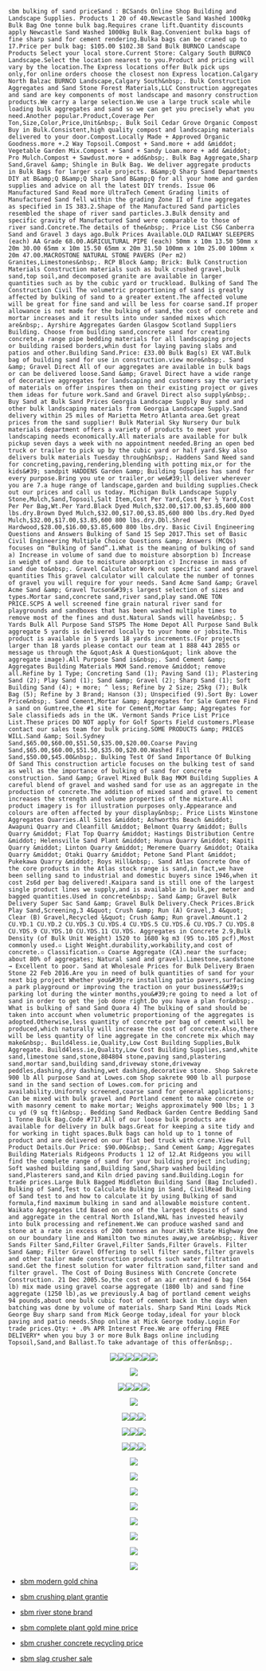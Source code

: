 
```
sbm bulking of sand priceSand : BCSands Online Shop Building and Landscape Supplies. Products 1 20 of 40.Newcastle Sand Washed 1000kg Bulk Bag One tonne bulk bag.Requires crane lift.Quantity discounts apply Newcastle Sand Washed 1000kg Bulk Bag.Convenient bulka bags of fine sharp sand for cement rendering.Bulka bags can be craned up to 17.Price per bulk bag: $105.00 $102.38 Sand Bulk BURNCO Landscape Products Select your local store.Current Store: Calgary South BURNCO Landscape.Select the location nearest to you.Product and pricing will vary by the location.The Express locations offer Bulk pick ups only,for online orders choose the closest non Express location.Calgary North Balzac BURNCO Landscape,Calgary South&nbsp;. Bulk Construction Aggregates and Sand Stone Forest Materials,LLC Construction aggregates and sand are key components of most landscape and masonry construction products.We carry a large selection.We use a large truck scale while loading bulk aggregates and sand so we can get you precisely what you need.Another popular.Product,Coverage Per Ton,Size,Color,Price,Unit&nbsp;. Bulk Soil Cedar Grove Organic Compost Buy in Bulk.Consistent,high quality compost and landscaping materials delivered to your door.Compost.Locally Made + Approved Organic Goodness.more +.2 Way Topsoil.Compost + Sand.more + add &middot; Vegetable Garden Mix.Compost + Sand + Sandy Loam.more + add &middot; Pro Mulch.Compost + Sawdust.more + add&nbsp;. Bulk Bag Aggregate,Sharp Sand,Gravel &amp; Shingle in Bulk Bag. We deliver aggregate products in Bulk Bags for larger scale projects. B&amp;Q Sharp Sand Departments DIY at B&amp;Q B&amp;Q Sharp Sand B&amp;Q for all your home and garden supplies and advice on all the latest DIY trends. Issue 06 Manufactured Sand Read more UltraTech Cement Grading limits of Manufactured Sand fell within the grading Zone II of fine aggregates as specified in IS 383.2.Shape of the Manufactured Sand particles resembled the shape of river sand particles.3.Bulk density and specific gravity of Manufactured Sand were comparable to those of river sand.Concrete.The details of the&nbsp;. Price List CSG Canberra Sand and Gravel 3 days ago.Bulk Prices Available.OLD RAILWAY SLEEPERS (each) AA Grade 68.00.AGRICULTURAL PIPE (each) 50mm x 10m 13.50 50mm x 20m 30.00 65mm x 10m 15.50 65mm x 20m 31.50 100mm x 10m 25.00 100mm x 20m 47.00.MACROSTONE NATURAL STONE PAVERS (Per m2) Granites,Limestones&nbsp;. RCP Block &amp; Brick: Bulk Construction Materials Construction materials such as bulk crushed gravel,bulk sand,top soil,and decomposed granite are available in larger quantities such as by the cubic yard or truckload. Bulking of Sand The Construction Civil The volumetric proportioning of sand is greatly affected by bulking of sand to a greater extent.The affected volume will be great for fine sand and will be less for coarse sand.If proper allowance is not made for the bulking of sand,the cost of concrete and mortar increases and it results into under sanded mixes which are&nbsp;. Ayrshire Aggregates Garden Glasgow Scotland Suppliers Building. Choose from building sand,concrete sand for creating concrete,a range pipe bedding materials for all landscaping projects or building raised borders,whin dust for laying paving slabs and patios and other.Building Sand.Price: £33.00 Bulk Bag(s) EX VAT.Bulk bag of building sand for use in construction.view more&nbsp;. Sand &amp; Gravel Direct All of our aggregates are available in bulk bags or can be delivered loose.Sand &amp; Gravel Direct have a wide range of decorative aggregates for landscaping and customers say the variety of materials on offer inspires them on their existing project or gives them ideas for future work.Sand and Gravel Direct also supply&nbsp;. Buy Sand at Bulk Sand Prices Georgia Landscape Supply Buy sand and other bulk landscaping materials from Georgia Landscape Supply.Sand delivery within 25 miles of Marietta Metro Atlanta area.Get great prices from the sand supplier! Bulk Material Sky Nursery Our bulk materials department offers a variety of products to meet your landscaping needs economically.All materials are available for bulk pickup seven days a week with no appointment needed.Bring an open bed truck or trailer to pick up by the cubic yard or half yard.Sky also delivers bulk materials Tuesday through&nbsp;. Haddens Sand Need sand for concreting,paving,rendering,blending with potting mix,or for the kids&#39; sandpit HADDENS Garden &amp; Building Supplies has sand for every purpose.Bring you ute or trailer,or we&#39;ll deliver wherever you are 7.a huge range of landscape,garden and building supplies.Check out our prices and call us today. Michigan Bulk Landscape Supply Stone,Mulch,Sand,Topsoil,Salt Item,Cost Per Yard,Cost Per ½ Yard,Cost Per Per Bag,Wt.Per Yard.Black Dyed Mulch,$32.00,$17.00,$3.85,600 800 lbs.dry.Brown Dyed Mulch,$32.00,$17.00,$3.85,600 800 lbs.dry.Red Dyed Mulch,$32.00,$17.00,$3.85,600 800 lbs.dry.Dbl.Shred Hardwood,$28.00,$16.00,$3.85,600 800 lbs.dry. Basic Civil Engineering Questions and Answers Bulking of Sand 15 Sep 2017.This set of Basic Civil Engineering Multiple Choice Questions &amp; Answers (MCQs) focuses on “Bulking of Sand”.1.What is the meaning of bulking of sand a) Increase in volume of sand due to moisture absorption b) Increase in weight of sand due to moisture absorption c) Increase in mass of sand due to&nbsp;. Gravel Calculator Work out specific sand and gravel quantities This gravel calculator will calculate the number of tonnes of gravel you will require for your needs. Sand Acme Sand &amp; Gravel Acme Sand &amp; Gravel Tucson&#39;s largest selection of sizes and types.Mortar sand,concrete sand,river sand,play sand.ONE TON PRICE.SCPS A well screened fine grain natural river sand for playgrounds and sandboxes that has been washed multiple times to remove most of the fines and dust.Natural Sands will have&nbsp;. 5 Yards Bulk All Purpose Sand STSP5 The Home Depot All Purpose Sand Bulk aggregate 5 yards is delivered locally to your home or jobsite.This product is available in 5 yards 18 yards increments.(For projects larger than 18 yards please contact our team at 1 888 443 2855 or message us through the &quot;Ask A Question&quot; link above the aggregate image).All Purpose Sand is&nbsp;. Sand Cement &amp; Aggregates Building Materials MKM Sand.remove &middot; remove all.Refine by 1 Type; Concreting Sand (1); Paving Sand (1); Plastering Sand (2); Play Sand (1); Sand &amp; Gravel (2); Sharp Sand (1); Soft Building Sand (4); + more; ^ less; Refine by 2 Size; 25kg (7); Bulk Bag (5); Refine by 3 Brand; Hanson (3); Unspecified (9).Sort By: Lower Price&nbsp;. Sand Cement,Mortar &amp; Aggregates for Sale Gumtree Find a sand on Gumtree,the #1 site for Cement,Mortar &amp; Aggregates for Sale classifieds ads in the UK. Vermont Sands Price List Price List.These prices DO NOT apply for Golf Sports Field customers.Please contact our sales team for bulk pricing.SOME PRODUCTS &amp; PRICES WILL.Sand &amp; Soil.Sydney Sand,$65.00,$60.00,$51.50,$35.00,$20.00.Coarse Paving Sand,$65.00,$60.00,$51.50,$35.00,$20.00.Washed Fill Sand,$50.00,$45.00&nbsp;. Bulking Test Of Sand Importance Of Bulking Of Sand This construction article focuses on the bulking test of sand as well as the importance of bulking of sand for concrete construction. Sand &amp; Gravel Mixed Bulk Bag MKM Building Supplies A careful blend of gravel and washed sand for use as an aggregate in the production of concrete.The addition of mixed sand and gravel to cement increases the strength and volume properties of the mixture.All product imagery is for illustration purposes only.Appearance and colours are often affected by your display&nbsp;. Price Lists Winstone Aggregates Quarries.All Sites &middot; Ashworths Beach &middot; Awapuni Quarry and Cleanfill &middot; Belmont Quarry &middot; Bulls Quarry &middot; Flat Top Quarry &middot; Hastings Distribution Centre &middot; Helensville Sand Plant &middot; Hunua Quarry &middot; Kapiti Quarry &middot; Linton Quarry &middot; Meremere Quarry &middot; Otaika Quarry &middot; Otaki Quarry &middot; Petone Sand Plant &middot; Pukekawa Quarry &middot; Roys Hill&nbsp;. Sand Atlas Concrete One of the core products in the Atlas stock range is sand,in fact,we have been selling sand to industrial and domestic buyers since 1946,when it cost 2s6d per bag delivered!.Kaipara sand is still one of the largest single product lines we supply,and is available in bulk,per meter and bagged quantities.Used in concrete&nbsp;. Sand &amp; Gravel Bulk Delivery Super Sac Sand &amp; Gravel Bulk Delivery.Check Prices.Brick Play Sand,Screening,3 4&quot; Crush &amp; Run (A) Gravel,3 4&quot; Clear (B) Gravel,Recycled ¾&quot; Crush &amp; Run gravel.Amount.1 2 CU.YD.1 CU.YD.2 CU.YDS.3 CU.YDS.4 CU.YDS.5 CU.YDS.6 CU.YDS.7 CU.YDS.8 CU.YDS.9 CU.YDS.10 CU.YDS.11 CU.YDS. Aggregates in Concrete 2.9,Bulk Density (of Bulk Unit Weight) 1520 to 1680 kg m3 (95 to.105 pcf),Most commonly used.▫ Light Weight.durability,workability,and cost of concrete.▫ Classification.▫ Coarse Aggregate (CA).near the surface; about 80% of aggregates; Natural sand and gravel).Limestone,sandstone → Excellent to poor. Sand at Wholesale Prices for Bulk Delivery Braen Stone 22 Feb 2016.Are you in need of bulk quantities of sand for your next big project Whether you&#39;re installing patio pavers,surfacing a park playground or improving the traction on your business&#39;s parking lot during the winter months,you&#39;re going to need a lot of sand in order to get the job done right.Do you have a plan for&nbsp;. What is bulking of sand Sand Quora 4) The bulking of sand should be taken into account when volumetric proportioning of the aggregates is adopted.Otherwise,less quantity of concrete per bag of cement will be produced,which naturally will increase the cost of concrete.Also,there will be less quantity of line aggregate in the concrete mix which may make&nbsp;. Build4less.ie,Quality,Low Cost Building Supplies,Bulk Aggregate. Build4less.ie,Quality,Low Cost Building Supplies,sand,white sand,limestone sand,stone,804804 stone,paving sand,plastering sand,mortar sand,building sand,driveway stone,driveway peddles,dashing,dry dashing,wet dashing,decorative stone. Shop Sakrete 900 lb All purpose Sand at Lowes.com Shop sakrete 900 lb all purpose sand in the sand section of Lowes.com.for pricing and availability.Uniformly screened,coarse sand for general applications; Can be mixed with bulk gravel and Portland cement to make concrete or with masonry cement to make mortar; Weighs approximately 900 lbs; 1 3 cu yd (9 sq ft)&nbsp;. Bedding Sand Redback Garden Centre Bedding Sand 1 Tonne Bulk Bag.Code #717.All of our loose bulk products are available for delivery in bulk bags.Great for keeping a site tidy and for working in tight spaces.Bulk bags can hold up to 1 tonne of product and are delivered on our flat bed truck with crane.View Full Product Details.Our Price: $90.00&nbsp;. Sand Cement &amp; Aggregates Building Materials Ridgeons Products 1 12 of 12.At Ridgeons you will find the complete range of sand for your building project including; Soft washed building sand,Building Sand,Sharp washed building sand,Plasterers sand,and Kiln dried paving sand.Building.Login for trade prices.Large Bulk Bagged Middleton Building Sand (Bag Included). Bulking of Sand,Test to Calculate Bulking in Sand, CivilRead Bulking of Sand test to and how to calculate it by using Bulking of sand formula,find maximum bulking in sand and allowable moisture content. Waikato Aggregates Ltd Based on one of the largest deposits of sand and aggregate in the central North Island,WAL has invested heavily into bulk processing and refinement.We can produce washed sand and stone at a rate in excess of 200 tonnes an hour.With State Highway One on our boundary line and Hamilton two minutes away,we are&nbsp;. River Sands Filter Sand,Filter Gravel,Filter Sands,Filter Gravels. Filter Sand &amp; Filter Gravel Offering to sell filter sands,filter gravels and other tailor made construction products such water filtration sand.Get the finest solution for water filtration sand,filter sand and filter gravel. The Cost of Doing Business With Concrete Concrete Construction. 21 Dec 2005.So,the cost of an air entrained 6 bag (564 lb) mix made using gravel coarse aggregate (1800 lb) and sand fine aggregate (1250 lb),as we previously.A bag of portland cement weighs 94 pounds,about one bulk cubic foot of cement back in the days when batching was done by volume of materials. Sharp Sand Mini Loads Mick George Buy sharp sand from Mick George today,ideal for your block paving and patio needs.Shop online at Mick George today.Login For trade prices.Qty: + .0% APR Interest Free.We are offering FREE DELIVERY* when you buy 3 or more Bulk Bags online including Topsoil,Sand,and Ballast.To take advantage of this offer&nbsp;. 
```

<div align="center">
  
<a rel="nofollow" href="https://m.shibang-china.com?f=github&k=sbm+bulking+of+sand+price"><img src="https://static.shibang-china.com/en/l.png"></a><img src="https://static.shibang-china.com/en/hw.png"><a rel="nofollow" href="https://m.shibang-china.com/product/?f=github&k=sbm+bulking+of+sand+price"><img src="https://static.shibang-china.com/en/p.png"></a><a rel="nofollow" href="https://m.shibang-china.com/cases/?f=github&k=sbm+bulking+of+sand+price"><img src="https://static.shibang-china.com/en/c.png"></a><a rel="nofollow" href="https://m.shibang-china.com/news/?f=github&k=sbm+bulking+of+sand+price"><img src="https://static.shibang-china.com/en/n.png"></a><a rel="nofollow" href="https://m.shibang-china.com?f=github&k=sbm+bulking+of+sand+price"><img src="https://static.shibang-china.com/en/m.png"></a>

<a rel="nofollow" href="https://m.shibang-china.com/product/?f=github&k=sbm+bulking+of+sand+price"><img src="https://static.shibang-china.com/en/b.jpg"></a>
  
<a rel="nofollow" href="https://m.shibang-china.com/solution-aggregate.html?f=github&k=sbm+bulking+of+sand+price"><img src="https://static.shibang-china.com/en/a.jpg"></a><a rel="nofollow" href="https://m.shibang-china.com/solution-mine.html?f=github&k=sbm+bulking+of+sand+price"><img src="https://static.shibang-china.com/en/m.jpg"></a><a rel="nofollow" href="https://m.shibang-china.com/solution-mill.html?f=github&k=sbm+bulking+of+sand+price"><img src="https://static.shibang-china.com/en/g.jpg"></a><a rel="nofollow" href="https://m.shibang-china.com/solution-epc.html?f=github&k=sbm+bulking+of+sand+price"><img src="https://static.shibang-china.com/en/e.jpg"></a>

<a rel="nofollow" href="https://m.shibang-china.com/product/?f=github&k=sbm+bulking+of+sand+price"><img src="https://static.shibang-china.com/en/a-p.png"></a>

<a rel="nofollow" href="https://m.shibang-china.com/product/crusher/c6x.html?f=github&k=sbm+bulking+of+sand+price"><img src="https://static.shibang-china.com/en/j.jpg"></a><a rel="nofollow" href="https://m.shibang-china.com/product/crusher/ci5x.html?f=github&k=sbm+bulking+of+sand+price"><img src="https://static.shibang-china.com/en/i.jpg"></a><a rel="nofollow" href="https://m.shibang-china.com/product/crusher/hst.html?f=github&k=sbm+bulking+of+sand+price"><img src="https://static.shibang-china.com/en/c.jpg"></a>

<a rel="nofollow" href="https://m.shibang-china.com/product/mill/mtw.html?f=github&k=sbm+bulking+of+sand+price"><img src="https://static.shibang-china.com/en/mtw.jpg"></a><a rel="nofollow" href="https://m.shibang-china.com/product/mill/scm.html?f=github&k=sbm+bulking+of+sand+price"><img src="https://static.shibang-china.com/en/scm.jpg"></a><a rel="nofollow" href="https://m.shibang-china.com/product/mill/lm.html?f=github&k=sbm+bulking+of+sand+price"><img src="https://static.shibang-china.com/en/lm.jpg"></a>

<a rel="nofollow" href="https://m.shibang-china.com/product/sand/vsi6x.html?f=github&k=sbm+bulking+of+sand+price"><img src="https://static.shibang-china.com/en/6x.jpg"></a><a rel="nofollow" href="https://m.shibang-china.com/product/sand/vu.html?f=github&k=sbm+bulking+of+sand+price"><img src="https://static.shibang-china.com/en/vu.jpg"></a><a rel="nofollow" href="https://m.shibang-china.com/product/mobile/klun.html?f=github&k=sbm+bulking+of+sand+price"><img src="https://static.shibang-china.com/en/k.jpg"></a>

<a rel="nofollow" href="https://m.shibang-china.com/cases/?f=github&k=sbm+bulking+of+sand+price"><img src="https://static.shibang-china.com/en/case.png"></a>

<a rel="nofollow" href="https://m.shibang-china.com/cases/aggregate/202.html?f=github&k=sbm+bulking+of+sand+price"><img src="https://static.shibang-china.com/en/c-1.jpg"></a>

<a rel="nofollow" href="https://m.shibang-china.com/cases/aggregate/203.html?f=github&k=sbm+bulking+of+sand+price"><img src="https://static.shibang-china.com/en/c-2.jpg"></a>

<a rel="nofollow" href="https://m.shibang-china.com/cases/mill/123.html?f=github&k=sbm+bulking+of+sand+price"><img src="https://static.shibang-china.com/en/c-3.jpg"></a>

<a rel="nofollow" href="https://m.shibang-china.com/contact_us.html?f=github&k=sbm+bulking+of+sand+price"><img src="https://static.shibang-china.com/en/contact.png"></a>

<a rel="nofollow" href="https://swt.shibang-china.com/?f=github&k=sbm+bulking+of+sand+price"><img src="https://static.shibang-china.com/en/chat.png"></a>

<a rel="nofollow" href="https://whatsapp.shibangsoft.com/WhatsApp.php?f=github&k=sbm+bulking+of+sand+price"><img src="https://static.shibang-china.com/en/whatsapp.png"></a>

<a rel="nofollow" href="https://m.shibang-china.com/?f=github&k=sbm+bulking+of+sand+price"><img src="https://static.shibang-china.com/en/website.png"></a>

</div>


* [sbm modern gold china](sbm%20modern%20gold%20china.md)

* [sbm crushing plant grantie](sbm%20crushing%20plant%20grantie.md)

* [sbm river stone brand](sbm%20river%20stone%20brand.md)

* [sbm complete plant gold mine price](sbm%20complete%20plant%20gold%20mine%20price.md)

* [sbm crusher concrete recycling price](sbm%20crusher%20concrete%20recycling%20price.md)

* [sbm slag crusher sale](sbm%20slag%20crusher%20sale.md)